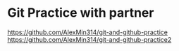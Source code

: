 # Git Practice with partner

https://github.com/AlexMin314/git-and-github-practice <br>
https://github.com/AlexMin314/git-and-github-practice2
